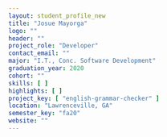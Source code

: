 ```yaml
---
layout: student_profile_new
title: "Josue Mayorga"
logo: ""
header: ""
project_role: "Developer"
contact_email: ""
major: "I.T., Conc. Software Development"
graduation_year: 2020
cohort: ""
skills: [ ]
highlights: [ ]
project_key: [ "english-grammar-checker" ]
location: "Lawrenceville, GA"
semester_key: "fa20"
website: ""
---
```

